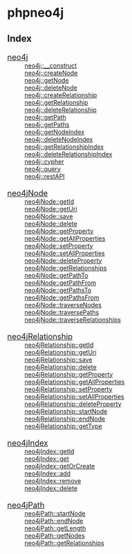 phpneo4j
========
<html>
	<head>
		<title>phpNeo4j</title>
		<style type="text/css">
			.index_list dt{margin-top:20px;font-size:18px;}
		</style>
	</head>
	<body>
		<h2>Index</h2>
		<dl class="index_list">
			<dt><a target="_blank" href="./neo4j.html">neo4j</a></dt>
			<dd><a target="_blank" href="./neo4j.html#__construct">neo4j::__construct</a></dd>
			<dd><a target="_blank" href="./neo4j.html#createNode">neo4j::createNode</a></dd>
			<dd><a target="_blank" href="./neo4j.html#getNode">neo4j::getNode</a></dd>
			<dd><a target="_blank" href="./neo4j.html#deleteNode">neo4j::deleteNode</a></dd>
			<dd><a target="_blank" href="./neo4j.html#createRelationship">neo4j::createRelationship</a></dd>
			<dd><a target="_blank" href="./neo4j.html#getRelationship">neo4j::getRelationship</a></dd>
			<dd><a target="_blank" href="./neo4j.html#deleteRelationship">neo4j::deleteRelationship</a></dd>
			<dd><a target="_blank" href="./neo4j.html#getPath">neo4j::getPath</a></dd>
			<dd><a target="_blank" href="./neo4j.html#getPaths">neo4j::getPaths</a></dd>
			<dd><a target="_blank" href="./neo4j.html#getNodeIndex">neo4j::getNodeIndex</a></dd>
			<dd><a target="_blank" href="./neo4j.html#deleteNodeIndex">neo4j::deleteNodeIndex</a></dd>
			<dd><a target="_blank" href="./neo4j.html#getRelationshipIndex">neo4j::getRelationshipIndex</a></dd>
			<dd><a target="_blank" href="./neo4j.html#deleteRelationshipIndex">neo4j::deleteRelationshipIndex</a></dd>
			<dd><a target="_blank" href="./neo4j.html#cypher">neo4j::cypher</a></dd>
			<dd><a target="_blank" href="./neo4j.html#query">neo4j::query</a></dd>
			<dd><a target="_blank" href="./neo4j.html#restAPI">neo4j::restAPI</a></dd>
		</dl>
		<dl class="index_list">
			<dt><a target="_blank" href="./neo4jNode.html">neo4jNode</a></dt>
			<dd><a target="_blank" href="./neo4jNode.html#getId">neo4jNode::getId</a></dd>
			<dd><a target="_blank" href="./neo4jNode.html#getUri">neo4jNode::getUri</a></dd>
			<dd><a target="_blank" href="./neo4jNode.html#save">neo4jNode::save</a></dd>
			<dd><a target="_blank" href="./neo4jNode.html#delete">neo4jNode::delete</a></dd>
			<dd><a target="_blank" href="./neo4jNode.html#getProperty">neo4jNode::getProperty</a></dd>
			<dd><a target="_blank" href="./neo4jNode.html#getAllProperties">neo4jNode::getAllProperties</a></dd>
			<dd><a target="_blank" href="./neo4jNode.html#setProperty">neo4jNode::setProperty</a></dd>
			<dd><a target="_blank" href="./neo4jNode.html#setAllProperties">neo4jNode::setAllProperties</a></dd>
			<dd><a target="_blank" href="./neo4jNode.html#deleteProperty">neo4jNode::deleteProperty</a></dd>
			<dd><a target="_blank" href="./neo4jNode.html#getRelationships">neo4jNode::getRelationships</a></dd>
			<dd><a target="_blank" href="./neo4jNode.html#getPathTo">neo4jNode::getPathTo</a></dd>
			<dd><a target="_blank" href="./neo4jNode.html#getPathFrom">neo4jNode::getPathFrom</a></dd>
			<dd><a target="_blank" href="./neo4jNode.html#getPathsTo">neo4jNode::getPathsTo</a></dd>
			<dd><a target="_blank" href="./neo4jNode.html#getPathsFrom">neo4jNode::getPathsFrom</a></dd>
			<dd><a target="_blank" href="./neo4jNode.html#traverseNodes">neo4jNode::traverseNodes</a></dd>
			<dd><a target="_blank" href="./neo4jNode.html#traversePaths">neo4jNode::traversePaths</a></dd>
			<dd><a target="_blank" href="./neo4jNode.html#traverseRelationships">neo4jNode::traverseRelationships</a></dd>
		</dl>
		<dl class="index_list">
			<dt><a target="_blank" href="./neo4jRelationship.html">neo4jRelationship</a></dt>
			<dd><a target="_blank" href="./neo4jRelationship.html#getId">neo4jRelationship::getId</a></dd>
			<dd><a target="_blank" href="./neo4jRelationship.html#getUri">neo4jRelationship::getUri</a></dd>
			<dd><a target="_blank" href="./neo4jRelationship.html#save">neo4jRelationship::save</a></dd>
			<dd><a target="_blank" href="./neo4jRelationship.html#delete">neo4jRelationship::delete</a></dd>
			<dd><a target="_blank" href="./neo4jRelationship.html#getProperty">neo4jRelationship::getProperty</a></dd>
			<dd><a target="_blank" href="./neo4jRelationship.html#getAllProperties">neo4jRelationship::getAllProperties</a></dd>
			<dd><a target="_blank" href="./neo4jRelationship.html#setProperty">neo4jRelationship::setProperty</a></dd>
			<dd><a target="_blank" href="./neo4jRelationship.html#setAllProperties">neo4jRelationship::setAllProperties</a></dd>
			<dd><a target="_blank" href="./neo4jRelationship.html#deleteProperty">neo4jRelationship::deleteProperty</a></dd>
			<dd><a target="_blank" href="./neo4jRelationship.html#startNode">neo4jRelationship::startNode</a></dd>
			<dd><a target="_blank" href="./neo4jRelationship.html#endNode">neo4jRelationship::endNode</a></dd>
			<dd><a target="_blank" href="./neo4jRelationship.html#getType">neo4jRelationship::getType</a></dd>
		</dl>
		<dl class="index_list">
			<dt><a target="_blank" href="./neo4jIndex.html">neo4jIndex</a></dt>
			<dd><a target="_blank" href="./neo4jIndex.html#getId">neo4jIndex::getId</a></dd>
			<dd><a target="_blank" href="./neo4jIndex.html#get">neo4jIndex::get</a></dd>
			<dd><a target="_blank" href="./neo4jIndex.html#getOrCreate">neo4jIndex::getOrCreate</a></dd>
			<dd><a target="_blank" href="./neo4jIndex.html#add">neo4jIndex::add</a></dd>
			<dd><a target="_blank" href="./neo4jIndex.html#remove">neo4jIndex::remove</a></dd>
			<dd><a target="_blank" href="./neo4jIndex.html#delete">neo4jIndex::delete</a></dd>
		</dl>
		<dl class="index_list">
			<dt><a target="_blank" href="./neo4jPath.html">neo4jPath</a></dt>
			<dd><a target="_blank" href="./neo4jPath.html#startNode">neo4jPath::startNode</a></dd>
			<dd><a target="_blank" href="./neo4jPath.html#endNode">neo4jPath::endNode</a></dd>
			<dd><a target="_blank" href="./neo4jPath.html#getLength">neo4jPath::getLength</a></dd>
			<dd><a target="_blank" href="./neo4jPath.html#getNodes">neo4jPath::getNodes</a></dd>
			<dd><a target="_blank" href="./neo4jPath.html#getRelationships">neo4jPath::getRelationships</a></dd>
		</dl>
	</body>
</html>
